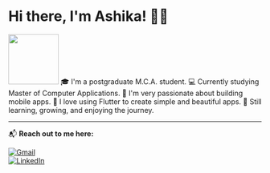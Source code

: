 # Hi there, I'm Ashika! 👋🏼  
<img src="https://i.imgur.com/hKWrD7p.png" width="100" />
🎓 I'm a postgraduate M.C.A. student.  
💻 Currently studying Master of Computer Applications.  
🌸 I'm very passionate about building mobile apps.  
🧡 I love using Flutter to create simple and beautiful apps.  
🌱 Still learning, growing, and enjoying the journey.  

---

📬 **Reach out to me here:**

[![Gmail](https://img.shields.io/badge/Gmail-D14836?style=flat&logo=gmail&logoColor=white)](mailto:ashikagowda047@gmail.com)  
[![LinkedIn](https://img.shields.io/badge/LinkedIn-blue?style=flat&logo=linkedin&logoColor=white)](https://https://www.linkedin.com/in/ashika-srinivas-60b67a298)
